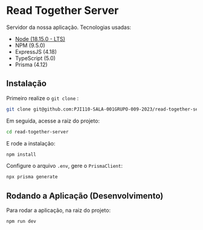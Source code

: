 # Read Together Server

Servidor da nossa aplicação. Tecnologias usadas:

- [Node (18.15.0 - LTS)](https://nodejs.org/en/download)
- NPM (9.5.0)
- ExpressJS (4.18)
- TypeScript (5.0)
- Prisma (4.12)

## Instalação

Primeiro realize o `git clone` :

```sh
git clone git@github.com:PJI110-SALA-001GRUPO-009-2023/read-together-server.git
```

Em seguida, acesse a raiz do projeto:

```sh
cd read-together-server
```

E rode a instalação:

```sh
npm install
```

Configure o arquivo `.env`, gere o `PrismaClient`:
```sh
npx prisma generate
```

## Rodando a Aplicação (Desenvolvimento)

Para rodar a aplicação, na raiz do projeto:

```sh
npm run dev
```
